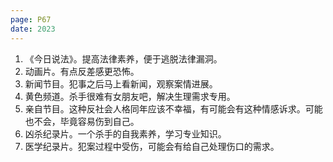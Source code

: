 ```yaml
---
page: P67
date: 2023
---
```

1. 《今日说法》。提高法律素养，便于逃脱法律漏洞。
2. 动画片。有点反差感更恐怖。
3. 新闻节目。犯事之后马上看新闻，观察案情进展。
4. 黄色频道。杀手很难有女朋友吧，解决生理需求专用。
5. 亲自节目。这种反社会人格同年应该不幸福，有可能会有这种情感诉求。可能也不会，毕竟容易伤到自己。
6. 凶杀纪录片。一个杀手的自我素养，学习专业知识。
7. 医学纪录片。犯案过程中受伤，可能会有给自己处理伤口的需求。